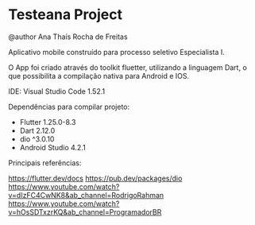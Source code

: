 # Testeana Project
@author Ana Thaís Rocha de Freitas

Aplicativo mobile construído para processo seletivo Especialista I.

O App foi criado através do toolkit fluetter, utilizando a linguagem Dart, 
o que possibilita a compilação nativa para Android e IOS.

IDE: Visual Studio Code 1.52.1

Dependências para compilar projeto:
- Flutter 1.25.0-8.3
- Dart 2.12.0
- dio ^3.0.10
- Android Studio 4.2.1

Principais referências: 

https://flutter.dev/docs
https://pub.dev/packages/dio
https://www.youtube.com/watch?v=dIzFC4CwNK8&ab_channel=RodrigoRahman
https://www.youtube.com/watch?v=hOsSDTxzrKQ&ab_channel=ProgramadorBR
